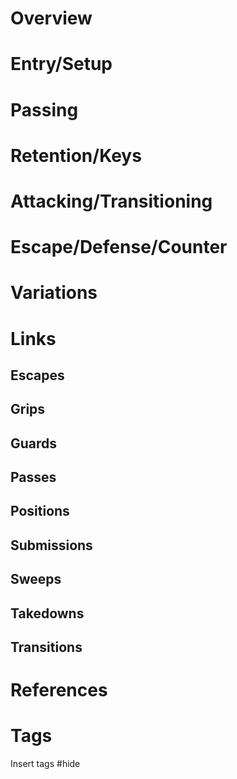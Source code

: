 # Overview
# Entry/Setup
# Passing
# Retention/Keys
# Attacking/Transitioning
# Escape/Defense/Counter
# Variations
# Links
## Escapes
## Grips
## Guards
## Passes
## Positions
## Submissions
## Sweeps
## Takedowns
## Transitions

# References
# Tags
Insert tags #hide